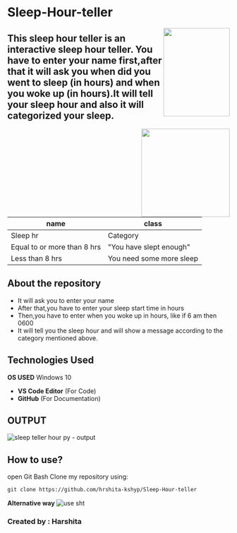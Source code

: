# Sleep-Hour-teller


<img align="right" width=150 height=200 src="https://user-images.githubusercontent.com/85073963/123385941-bf489780-d5b3-11eb-80fe-c11782f3a983.gif">

 
## This sleep hour teller is an interactive sleep hour teller. You have to enter your name first,after that it will ask you when did you went to sleep (in hours) and when you woke up (in hours).It will tell your sleep hour and also it will categorized your sleep.

<img align="right" width=200 height=200 src="https://user-images.githubusercontent.com/85073963/123422849-6b05dd80-d5dc-11eb-8942-70ba44f9d691.gif">

|name|class|
|---|---|
|Sleep hr|Category|
|Equal to or more than 8 hrs|"You have slept enough"|
|Less than 8 hrs|You need some more sleep|


## About the repository 
- It will ask you to enter your name
- After that,you have to enter your sleep start time in hours
- Then,you have to enter when you woke up in hours, like if 6 am then 0600
- It will tell you the sleep hour and will show a message according to the category mentioned above.

## Technologies Used
**OS USED** Windows 10
- **VS Code Editor** (For Code)
- **GitHub** (For Documentation)

## OUTPUT 
![sleep teller hour py - output](https://user-images.githubusercontent.com/85073963/123509157-84b52c80-d691-11eb-98e2-89ecbd3f3a7d.gif)

## How to use?

open Git Bash
Clone my repository using:
```html
git clone https://github.com/hrshita-kshyp/Sleep-Hour-teller
```
**Alternative way**
![use sht](https://user-images.githubusercontent.com/85073963/123511514-55a5b780-d69f-11eb-9383-ea95747040e3.gif)

### Created by : Harshita



